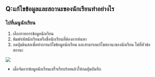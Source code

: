 ## Q:แก้ไขข้อมูลและสถานะของนักเรียนทำอย่างไร

### ไปที่เมนูนักเรียน

1.  เลือกรายการข้อมูลนักเรียน
2.  พิมพ์รหัสนักเรียนหรือชื่อนักเรียนที่ต้องการค้นหา
3.  กดปุ่มดินสอเพื่อทำการแก้ไขข้อมูลนักเรียน และสามารถแก้ไขสถานะของนักเรียน ได้ที่หัวข้อสถานะ

![](/img/manual/faq/2.jpg)

* เมื่อจัดการข้อมูลนักเรียนเสร็จเรียบร้อยแล้วให้กดปุ่มบันทึก
